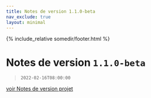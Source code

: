 ```yaml
---
title: Notes de version 1.1.0-beta
nav_exclude: true
layout: minimal
---
```


{% include_relative somedir/footer.html %}

# Notes de version `1.1.0-beta`

> `2022-02-16T08:00:00`

[voir Notes de version projet](https://witsa.github.io/synapps/synapps-studio-releases/notes/1.1.0)

